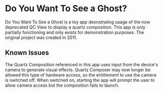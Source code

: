 #  Do You Want To See a Ghost?

Do You Want To See a Ghost is a toy app deonstrating usage of the now deprecated QC View to display a quartz composition. This app is only partially functioning and only exists for demonstration purposes. The original project was created in 2011.

## Known Issues

The Quartz Composition referenced in this app uses input from the device's camera to generate visual effects. Quartz Composer may now longer be allowed this type of hardware access, so the entitlement to use the camera is switched off. When switched on, starting the app will prompt the user to allow camera access but the composition fails to launch.

